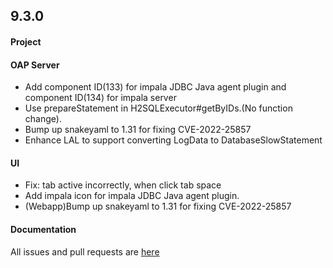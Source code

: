 ## 9.3.0

#### Project


#### OAP Server

* Add component ID(133) for impala JDBC Java agent plugin and component ID(134) for impala server
* Use prepareStatement in H2SQLExecutor#getByIDs.(No function change).
* Bump up snakeyaml to 1.31 for fixing CVE-2022-25857
* Enhance LAL to support converting LogData to DatabaseSlowStatement

#### UI

* Fix: tab active incorrectly, when click tab space 
* Add impala icon for impala JDBC Java agent plugin.
* (Webapp)Bump up snakeyaml to 1.31 for fixing CVE-2022-25857


#### Documentation


All issues and pull requests are [here](https://github.com/apache/skywalking/milestone/149?closed=1)
